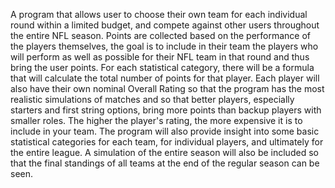 A program that allows user to choose their own team for each individual round within a limited budget, and compete against other users throughout the entire NFL season.
Points are collected based on the performance of the players themselves, the goal is to include in their team the players who will perform as well as possible for their NFL team in that round and thus bring the user points.
For each statistical category, there will be a formula that will calculate the total number of points for that player.
Each player will also have their own nominal Overall Rating so that the program has the most realistic simulations of matches and so that better players, especially starters and first string options, bring more points than backup players with smaller roles.
The higher the player's rating, the more expensive it is to include in your team. The program will also provide insight into some basic statistical categories for each team, for individual players, and ultimately for the entire league.
A simulation of the entire season will also be included so that the final standings of all teams at the end of the regular season can be seen.
